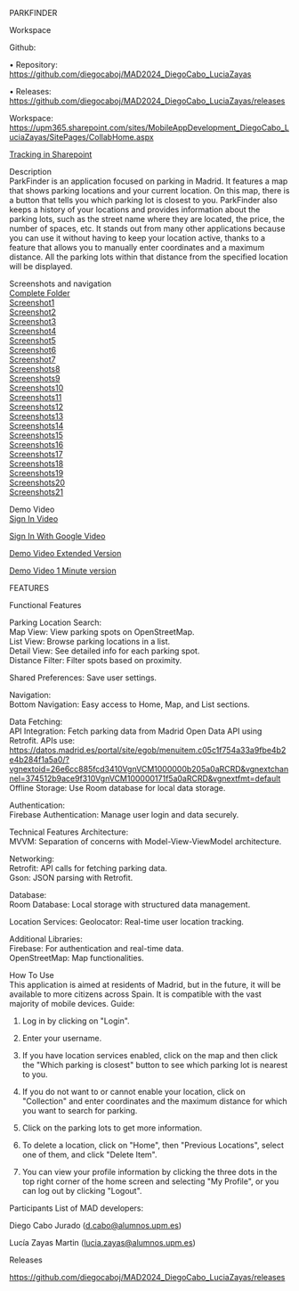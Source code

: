 PARKFINDER

Workspace


Github:

•	Repository: https://github.com/diegocaboj/MAD2024_DiegoCabo_LuciaZayas

•	Releases: https://github.com/diegocaboj/MAD2024_DiegoCabo_LuciaZayas/releases

Workspace: https://upm365.sharepoint.com/sites/MobileAppDevelopment_DiegoCabo_LuciaZayas/SitePages/CollabHome.aspx  

[Tracking in Sharepoint](https://upm365.sharepoint.com/sites/MobileAppDevelopment_DiegoCabo_LuciaZayas/SitePages/Tracking.aspx)


Description  
ParkFinder is an application focused on parking in Madrid. It features a map that shows parking locations and your current location. On this map, there is a button that tells you which parking lot is closest to you. ParkFinder also keeps a history of your locations and provides information about the parking lots, such as the street name where they are located, the price, the number of spaces, etc. It stands out from many other applications because you can use it without having to keep your location active, thanks to a feature that allows you to manually enter coordinates and a maximum distance. All the parking lots within that distance from the specified location will be displayed.



Screenshots and navigation  
[Complete Folder](images)  
[Screenshot1](images/readme1.jpg)     
[Screenshot2](images/readme2.jpg)    
[Screenshot3](images/readme3.jpg)    
[Screenshot4](images/readme4.jpg)    
[Screenshot5](images/readme5.jpg)  
[Screenshot6](images/readme6.jpg)    
[Screenshot7](images/readme7.jpg)    
[Screenshots8](images/readme8.jpg)    
[Screenshots9](images/readme9.jpg)    
[Screenshots10](images/readme10.png)    
[Screenshots11](images/readme11.png)    
[Screenshots12](images/readme12.jpg)    
[Screenshots13](images/readme13.jpg)    
[Screenshots14](images/readme14.jpg)    
[Screenshots15](images/readme15.jpg)    
[Screenshots16](images/readme16.jpg)    
[Screenshots17](images/readme17.jpg)   
[Screenshots18](images/readme18.JPG)    
[Screenshots19](images/readme19.JPG)    
[Screenshots20](images/readme20.JPG)   
[Screenshots21](images/readme21.JPG)    


Demo Video   
[Sign In Video](https://upm365.sharepoint.com/:v:/s/MobileAppDevelopment_DiegoCabo_LuciaZayas/ES2AMITHTAhMhLtH5I2WoTYBlzJmnXQ_zdikJhrZFrYbsg?e=FNrdJd)

[Sign In With Google Video](https://upm365.sharepoint.com/:v:/s/MobileAppDevelopment_DiegoCabo_LuciaZayas/EZdL8Kk2ZcNIjb5KntnLfMUBTWHpG7bHe2AXcXvfLbUx1A?e=aZ0jfb)

[Demo Video Extended Version](https://upm365.sharepoint.com/:v:/s/MobileAppDevelopment_DiegoCabo_LuciaZayas/EQ51uChoryVDu_lQqSL0szsBk2gzn6yI8PMHp4AyvTeB4Q?e=4bPCZC)

[Demo Video 1 Minute version](https://upm365-my.sharepoint.com/:v:/g/personal/d_cabo_alumnos_upm_es/EQW1owo1_Q5OhGyMz0LB6dQBhJUFYnwzrDWz-49TBEcpIA?e=Ee5Iat&nav=eyJyZWZlcnJhbEluZm8iOnsicmVmZXJyYWxBcHAiOiJTdHJlYW1XZWJBcHAiLCJyZWZlcnJhbFZpZXciOiJTaGFyZURpYWxvZy1MaW5rIiwicmVmZXJyYWxBcHBQbGF0Zm9ybSI6IldlYiIsInJlZmVycmFsTW9kZSI6InZpZXcifX0%3D)

FEATURES  

Functional Features  

Parking Location Search:  
Map View: View parking spots on OpenStreetMap.  
List View: Browse parking locations in a list.  
Detail View: See detailed info for each parking spot.  
Distance Filter: Filter spots based on proximity.  

Shared Preferences:
Save user settings.  

Navigation:  
Bottom Navigation: Easy access to Home, Map, and List sections.  

Data Fetching:  
API Integration: Fetch parking data from Madrid Open Data API using Retrofit. APIs use: https://datos.madrid.es/portal/site/egob/menuitem.c05c1f754a33a9fbe4b2e4b284f1a5a0/?vgnextoid=26e6cc885fcd3410VgnVCM1000000b205a0aRCRD&vgnextchannel=374512b9ace9f310VgnVCM100000171f5a0aRCRD&vgnextfmt=default  
Offline Storage: Use Room database for local data storage.  

Authentication:  
Firebase Authentication: Manage user login and data securely.  

Technical Features
Architecture:  
MVVM: Separation of concerns with Model-View-ViewModel architecture.  

Networking:  
Retrofit: API calls for fetching parking data.  
Gson: JSON parsing with Retrofit.  

Database:  
Room Database: Local storage with structured data management.

Location Services:
Geolocator: Real-time user location tracking.

Additional Libraries:  
Firebase: For authentication and real-time data.  
OpenStreetMap: Map functionalities.  


How To Use  
This application is aimed at residents of Madrid, but in the future, it will be available to more citizens across Spain. It is compatible with the vast majority of mobile devices.
Guide:

1.	Log in by clicking on "Login".

2.	Enter your username.

3.	If you have location services enabled, click on the map and then click the "Which parking is closest" button to see which parking lot is nearest to you.
   
4.	If you do not want to or cannot enable your location, click on "Collection" and enter coordinates and the maximum distance for which you want to search for parking.
   
5.	Click on the parking lots to get more information.
    
6.	To delete a location, click on "Home", then "Previous Locations", select one of them, and click "Delete Item".
  
7.	You can view your profile information by clicking the three dots in the top right corner of the home screen and selecting "My Profile", or you can log out by clicking "Logout".



Participants
List of MAD developers:

Diego Cabo Jurado (d.cabo@alumnos.upm.es) 

Lucía Zayas Martin (lucia.zayas@alumnos.upm.es)



Releases

https://github.com/diegocaboj/MAD2024_DiegoCabo_LuciaZayas/releases
